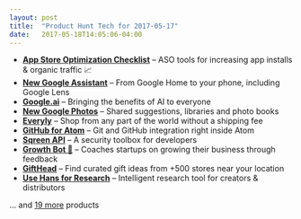 ```yaml
---
layout: post
title:  "Product Hunt Tech for 2017-05-17"
date:   2017-05-18T14:05:06-04:00
---
```


* **[App Store Optimization Checklist](https://www.producthunt.com/posts/app-store-optimization-checklist?utm_campaign=producthunt-api&utm_medium=api&utm_source=Application%3A+Daily+Digest+RSS+%28ID%3A+3202%29)** – ASO tools for increasing app installs & organic traffic 📈
* **[New Google Assistant](https://www.producthunt.com/posts/new-google-assistant?utm_campaign=producthunt-api&utm_medium=api&utm_source=Application%3A+Daily+Digest+RSS+%28ID%3A+3202%29)** – From Google Home to your phone, including Google Lens
* **[Google.ai](https://www.producthunt.com/posts/google-ai?utm_campaign=producthunt-api&utm_medium=api&utm_source=Application%3A+Daily+Digest+RSS+%28ID%3A+3202%29)** – Bringing the benefits of AI to everyone
* **[New Google Photos](https://www.producthunt.com/posts/new-google-photos?utm_campaign=producthunt-api&utm_medium=api&utm_source=Application%3A+Daily+Digest+RSS+%28ID%3A+3202%29)** – Shared suggestions, libraries and photo books
* **[Everyly](https://www.producthunt.com/posts/everyly?utm_campaign=producthunt-api&utm_medium=api&utm_source=Application%3A+Daily+Digest+RSS+%28ID%3A+3202%29)** – Shop from any part of the world without a shipping fee
* **[GitHub for Atom](https://www.producthunt.com/posts/github-for-atom?utm_campaign=producthunt-api&utm_medium=api&utm_source=Application%3A+Daily+Digest+RSS+%28ID%3A+3202%29)** – Git and GitHub integration right inside Atom
* **[Sqreen API](https://www.producthunt.com/posts/sqreen-api?utm_campaign=producthunt-api&utm_medium=api&utm_source=Application%3A+Daily+Digest+RSS+%28ID%3A+3202%29)** – A security toolbox for developers
* **[Growth Bot 🤖](https://www.producthunt.com/posts/growth-bot?utm_campaign=producthunt-api&utm_medium=api&utm_source=Application%3A+Daily+Digest+RSS+%28ID%3A+3202%29)** – Coaches startups on growing their business through feedback
* **[GiftHead](https://www.producthunt.com/posts/gifthead?utm_campaign=producthunt-api&utm_medium=api&utm_source=Application%3A+Daily+Digest+RSS+%28ID%3A+3202%29)** – Find curated gift ideas from +500 stores near your location
* **[Use Hans for Research](https://www.producthunt.com/posts/use-hans-for-research?utm_campaign=producthunt-api&utm_medium=api&utm_source=Application%3A+Daily+Digest+RSS+%28ID%3A+3202%29)** – Intelligent research tool for creators & distributors

… and [19 more](https://www.producthunt.com/tech) products